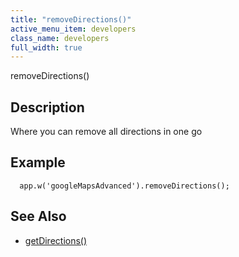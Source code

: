 ```yaml
---
title: "removeDirections()"
active_menu_item: developers
class_name: developers
full_width: true
---
```



removeDirections()

## Description

Where you can remove all directions in one go

## Example

      app.w('googleMapsAdvanced').removeDirections();
     
     
   

## See Also

 - [getDirections()](/developers/documentation/scripting-apis/client-api/widget-object-functions/advanced-maps/getdirections)

